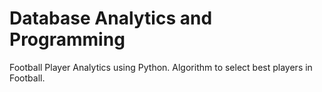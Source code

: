 # Database Analytics and Programming
 Football Player Analytics using Python. Algorithm to select best players in Football.
